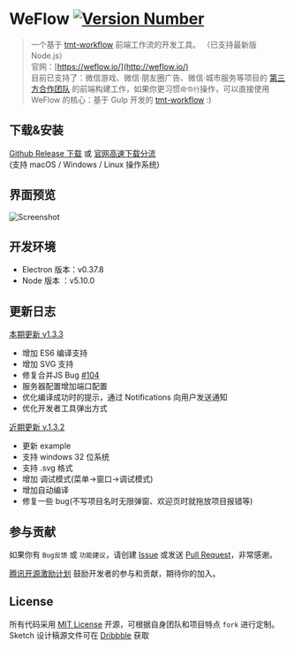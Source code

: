 # WeFlow [![Version Number](https://img.shields.io/github/release/Tencent/WeFlow.svg?style=flat)](https://github.com/Tencent/WeFlow/ "Version Number")

> 一个基于 [tmt-workflow](https://github.com/weixin/tmt-workflow) 前端工作流的开发工具。 （已支持最新版 Node.js）   
> 官网：[https://weflow.io/](http://weflow.io/)  
> 目前已支持了：微信游戏、微信·朋友圈广告、微信·城市服务等项目的 [第三方合作团队](http://ad.weixin.qq.com/learn/2-3-3--%E5%89%8D%E7%AB%AF%E5%B7%A5%E4%BD%9C%E6%B5%81) 的前端构建工作，如果你更习惯`命令行`操作，可以直接使用 WeFlow 的核心：基于 Gulp 开发的 [tmt-workflow](https://github.com/weixin/tmt-workflow) :)

## 下载&安装

[Github Release 下载](https://github.com/weixin/WeFlow/releases) 或 [官网高速下载分流](https://weflow.io/#download)  
(支持 macOS / Windows / Linux 操作系统)

## 界面预览

![Screenshot](http://ww2.sinaimg.cn/large/644eac00jw1f4hedcpqvsj21e01fednq.jpg)

## 开发环境

- Electron 版本：v0.37.8
- Node 版本    ：v5.10.0

## 更新日志

[本期更新 v1.3.3](https://github.com/Tencent/WeFlow/releases)

* 增加 ES6 编译支持
* 增加 SVG 支持
* 修复合并JS Bug [#104](https://github.com/Tencent/WeFlow/issues/104)
* 服务器配置增加端口配置
* 优化编译成功时的提示，通过 Notifications 向用户发送通知
* 优化开发者工具弹出方式

[近期更新 v.1.3.2](https://github.com/Tencent/WeFlow/releases)

* 更新 example
* 支持 windows 32 位系统
* 支持 .svg 格式
* 增加 调试模式(菜单->窗口->调试模式)
* 增加自动编译
* 修复一些 bug(不写项目名时无限弹窗、欢迎页时就拖放项目报错等)

## 参与贡献
 
如果你有 `Bug反馈` 或 `功能建议`，请创建 [Issue](https://github.com/weixin/WeFlow/issues) 或发送 [Pull Request](https://github.com/weixin/WeFlow/pulls)，非常感谢。

[腾讯开源激励计划](https://opensource.tencent.com/contribution) 鼓励开发者的参与和贡献，期待你的加入。

## License

所有代码采用 [MIT License](http://opensource.org/licenses/MIT) 开源，可根据自身团队和项目特点 `fork` 进行定制。  
Sketch 设计稿源文件可在 [Dribbble](https://dribbble.com/hzlzh/projects/380016-WeFlow) 获取
